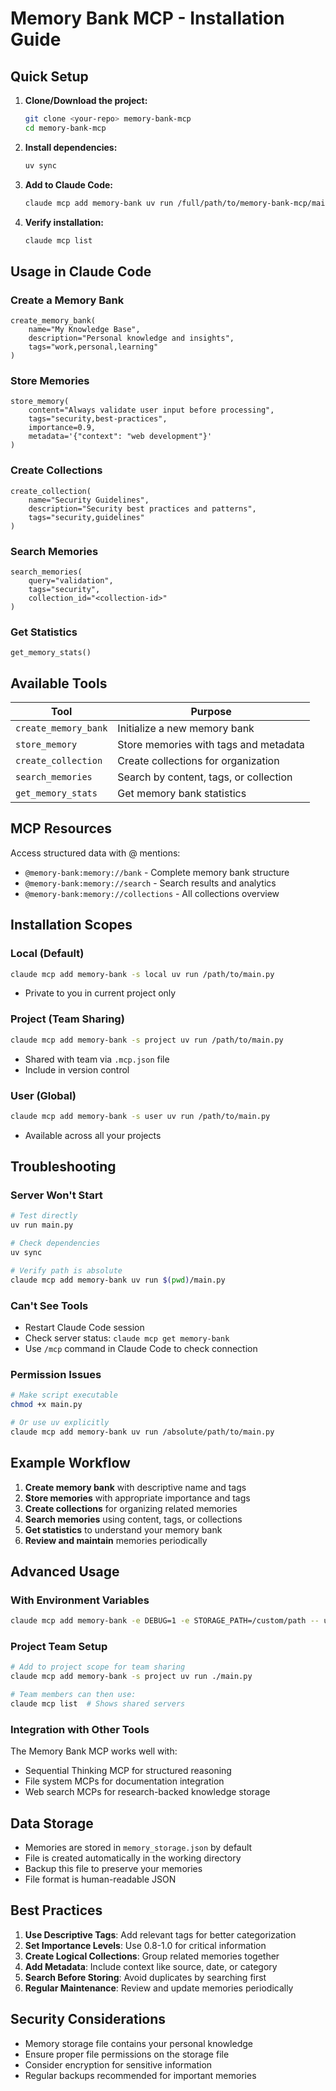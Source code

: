 # Memory Bank MCP - Installation Guide

## Quick Setup

1. **Clone/Download the project:**
   ```bash
   git clone <your-repo> memory-bank-mcp
   cd memory-bank-mcp
   ```

2. **Install dependencies:**
   ```bash
   uv sync
   ```

3. **Add to Claude Code:**
   ```bash
   claude mcp add memory-bank uv run /full/path/to/memory-bank-mcp/main.py
   ```

4. **Verify installation:**
   ```bash
   claude mcp list
   ```

## Usage in Claude Code

### Create a Memory Bank
```
create_memory_bank(
    name="My Knowledge Base",
    description="Personal knowledge and insights",
    tags="work,personal,learning"
)
```

### Store Memories
```
store_memory(
    content="Always validate user input before processing",
    tags="security,best-practices",
    importance=0.9,
    metadata='{"context": "web development"}'
)
```

### Create Collections
```
create_collection(
    name="Security Guidelines",
    description="Security best practices and patterns",
    tags="security,guidelines"
)
```

### Search Memories
```
search_memories(
    query="validation",
    tags="security",
    collection_id="<collection-id>"
)
```

### Get Statistics
```
get_memory_stats()
```

## Available Tools

| Tool | Purpose |
|------|---------|
| `create_memory_bank` | Initialize a new memory bank |
| `store_memory` | Store memories with tags and metadata |
| `create_collection` | Create collections for organization |
| `search_memories` | Search by content, tags, or collection |
| `get_memory_stats` | Get memory bank statistics |

## MCP Resources

Access structured data with @ mentions:
- `@memory-bank:memory://bank` - Complete memory bank structure
- `@memory-bank:memory://search` - Search results and analytics
- `@memory-bank:memory://collections` - All collections overview

## Installation Scopes

### Local (Default)
```bash
claude mcp add memory-bank -s local uv run /path/to/main.py
```
- Private to you in current project only

### Project (Team Sharing)
```bash
claude mcp add memory-bank -s project uv run /path/to/main.py
```
- Shared with team via `.mcp.json` file
- Include in version control

### User (Global)
```bash
claude mcp add memory-bank -s user uv run /path/to/main.py
```
- Available across all your projects

## Troubleshooting

### Server Won't Start
```bash
# Test directly
uv run main.py

# Check dependencies
uv sync

# Verify path is absolute
claude mcp add memory-bank uv run $(pwd)/main.py
```

### Can't See Tools
- Restart Claude Code session
- Check server status: `claude mcp get memory-bank`
- Use `/mcp` command in Claude Code to check connection

### Permission Issues
```bash
# Make script executable
chmod +x main.py

# Or use uv explicitly
claude mcp add memory-bank uv run /absolute/path/to/main.py
```

## Example Workflow

1. **Create memory bank** with descriptive name and tags
2. **Store memories** with appropriate importance and tags
3. **Create collections** for organizing related memories
4. **Search memories** using content, tags, or collections
5. **Get statistics** to understand your memory bank
6. **Review and maintain** memories periodically

## Advanced Usage

### With Environment Variables
```bash
claude mcp add memory-bank -e DEBUG=1 -e STORAGE_PATH=/custom/path -- uv run /path/to/main.py
```

### Project Team Setup
```bash
# Add to project scope for team sharing
claude mcp add memory-bank -s project uv run ./main.py

# Team members can then use:
claude mcp list  # Shows shared servers
```

### Integration with Other Tools
The Memory Bank MCP works well with:
- Sequential Thinking MCP for structured reasoning
- File system MCPs for documentation integration
- Web search MCPs for research-backed knowledge storage

## Data Storage

- Memories are stored in `memory_storage.json` by default
- File is created automatically in the working directory
- Backup this file to preserve your memories
- File format is human-readable JSON

## Best Practices

1. **Use Descriptive Tags**: Add relevant tags for better categorization
2. **Set Importance Levels**: Use 0.8-1.0 for critical information
3. **Create Logical Collections**: Group related memories together
4. **Add Metadata**: Include context like source, date, or category
5. **Search Before Storing**: Avoid duplicates by searching first
6. **Regular Maintenance**: Review and update memories periodically

## Security Considerations

- Memory storage file contains your personal knowledge
- Ensure proper file permissions on the storage file
- Consider encryption for sensitive information
- Regular backups recommended for important memories